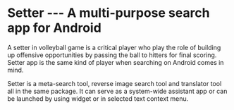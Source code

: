# Setter --- A multi-purpose search app for Android

A setter in volleyball game is a critical player who play the role of building up offensive opportunities by passing the ball to hitters for final scoring. Setter app is the same kind of player when searching on Android comes in mind.

Setter is a meta-search tool, reverse image search tool and translator tool all in the same package. It can serve as a system-wide assistant app or can be launched by using widget or in selected text context menu.
